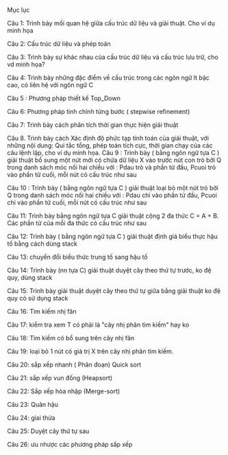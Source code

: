 Mục lục

Câu 1: Trình bày mối quan hệ giữa cấu trúc dữ liệu và giải thuật. Cho ví dụ minh họa

Câu 2: Cấu trúc dữ liệu và phép toán

Câu 3: Trình bày sự khác nhau của cấu trúc dữ liệu và cấu trúc lưu trữ, cho vd minh họa?	

Câu 4: Trình bày những đặc điểm về cấu trúc trong các ngôn ngữ lt bậc cao, có liên hệ với ngôn ngữ C	

Câu 5 : Phương pháp thiết kế Top_Down	

Câu 6: Phương pháp tinh chỉnh từng bước ( stepwise refinement)	

Câu 7: Trình bày cách phân tích thời gian thực hiện giải thuật	

Câu 8. Trình bày cách Xác định độ phức tạp tính toán của giải thuật, với những nội dung: Qui tắc tổng, phép toán tích cực, thời gian chạy của các câu lệnh lặp, cho ví dụ minh họa.
Câu 9 : Trình bày ( bằng ngôn ngữ tựa C ) giải thuật bổ sung một nút mới có chứa dữ liệu X vào trước  nút con trỏ bởi Q trong danh sách móc nối hai chiều với : Pdau trỏ và phần tử đầu, Pcuoi trỏ vào phần tử cuối, mỗi nút có cấu trúc như sau

Câu 10 : Trình bày ( bằng ngôn ngữ tựa C ) giải thuật loại bỏ một nút trỏ bởi Q trong danh sách móc nối hai chiều với : Pdau chỉ vào phần tử đầu, Pcuoi chỉ vào phần tử cuối, mỗi nút có cấu trúc như sau

Câu 11: Trình bày bằng ngôn ngữ tựa C giải thuật cộng 2 đa thức  C = A + B. Các phần tử của mỗi đa thức có cấu trúc như sau	

Câu 12: Trình bày ( bằng ngôn ngữ tựa C ) giải thuật định giá biểu thực hậu tố bằng cách dùng stack

Câu 13: chuyển đổi biểu thức trung tố sang hậu tố	

Câu 14: Trình bày (nn tựa C) giải thuật duyệt cây theo thứ tự trước, ko đệ quy, dùng stack	

Câu 15: Trình bày giải thuật duyệt cây theo thứ tự giữa bằng giải thuật ko đệ quy có sử dụng stack	

Câu 16: Tìm kiếm nhị fân	

Câu 17: kiểm tra xem T có phải là "cây nhị phân tìm kiếm" hay ko	

Câu 18: Tìm kiếm có bổ sung trên cây nhị fân	

Câu 19: loại bỏ 1 nút có giá trị X trên cây nhị phân tìm kiếm.	

Câu 20: sắp xếp nhanh ( Phân đoạn) Quick sort	

Câu 21: sắp xếp vun đống (Heapsort)	

Câu 22: Sắp xếp hòa nhập (Merge-sort)	

Câu 23: Quân hậu	

Câu 24: giai thừa	

Câu 25: Duyệt cây thứ tự sau	

Câu 26: ưu nhược các phương pháp sắp xếp	



